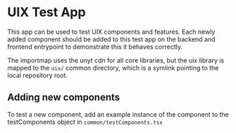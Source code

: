 # UIX Test App

This app can be used to test UIX components and features.
Each newly added component should be added to this test app on the backend and frontend entrypoint to demonstrate this it behaves
correctly.

The importmap uses the unyt cdn for all core libraries, but the uix library is mapped to the `uix/` common directory, which is a symlink pointing
to the local repository root.

## Adding new components

To test a new component, add an example instance of the component to the testComponents object in `common/testComponents.tsx`